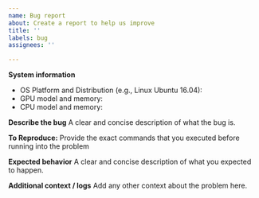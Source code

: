 ```yaml
---
name: Bug report
about: Create a report to help us improve
title: ''
labels: bug
assignees: ''

---
```


**System information**
- OS Platform and Distribution (e.g., Linux Ubuntu 16.04):
- GPU model and memory:
- CPU model and memory:

**Describe the bug**
A clear and concise description of what the bug is.

**To Reproduce:**
 Provide the exact commands that you executed before running into the problem


**Expected behavior**
A clear and concise description of what you expected to happen.


**Additional context / logs**
Add any other context about the problem here.
